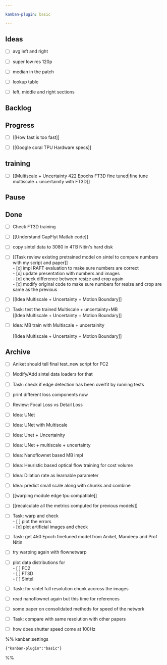 ```yaml
---

kanban-plugin: basic

---
```


## Ideas

- [ ] avg left and right
- [ ] super low res 120p
- [ ] median in the patch
- [ ] lookup table
- [ ] left, middle and right sections


## Backlog



## Progress

- [ ] [[How fast is too fast]]
- [ ] [[Google coral TPU Hardware specs]]


## training

- [ ] [[Multiscale + Uncertainty 422 Epochs FT3D fine tuned|fine tune multiscale + uncertainity with FT3D]]


## Pause



## Done

- [ ] Check FT3D training
- [ ] [[Understand GapFlyt Matlab code]]
- [ ] copy sintel data to 3080 in 4TB Nitin's hard disk
- [ ] [[Task  review existing pretrained model on sintel to compare numbers with my script and paper]]<br>- [x] impl RAFT evaluation to make sure numbers are correct<br>- [x] update presentation with numbers and images<br>- [x] check difference between resize and crop again<br>- [x] modify original code to make sure numbers for resize and crop are same as the previous
- [ ] [[Idea  Multiscale + Uncertainty + Motion Boundary]]
- [ ] Task: test the trained Multiscale + uncertainty+MB<br>[[Idea  Multiscale + Uncertainty + Motion Boundary]]
- [ ] Idea: MB train with Multiscale + uncertainity<br><br>[[Idea  Multiscale + Uncertainty + Motion Boundary]]


## Archive

- [ ] Aniket should tell final test_new script for FC2
- [ ] Modify/Add sintel data loaders for that
- [ ] Task: check if edge detection has been overfit by running tests
- [ ] print different loss components now
- [ ] Review: Focal Loss vs Detail Loss
- [ ] Idea: UNet
- [ ] Idea: UNet with Multiscale
- [ ] Idea: Unet + Uncertainity
- [ ] Idea: UNet + multiscale + uncertainty
- [ ] Idea: Nanoflownet based MB impl
- [ ] Idea: Heuristic based optical flow training for cost volume
- [ ] Idea: Dilation rate as learnable parameter
- [ ] Idea: predict small scale along with chunks and combine
- [ ] [[warping module edge tpu compatible]]
- [ ] [[recalculate all the metrics computed for previous models]]
- [ ] Task: warp and check<br>- [ ] plot the errors<br>- [x] plot artificial images and check
- [ ] Task: get 450 Epoch finetuned model from Aniket, Mandeep and Prof Nitin
- [ ] try warping again with flownetwarp
- [ ] plot data distributions for<br>- [ ] FC2<br>- [ ] FT3D<br>- [ ] Sintel
- [ ] Task: for sintel full resolution chunk accross the images
- [ ] read nanoflownet again but this time for references
- [ ] some paper on consolidated methods for speed of the network
- [ ] Task: compare with same resolution with other papers
- [ ] how does shutter speed come at 100Hz




%% kanban:settings
```
{"kanban-plugin":"basic"}
```
%%
